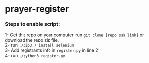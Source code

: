 # prayer-register

### Steps to enable script:

1- Get this repo on your computer: run `git clone [repo ssh link]` or download the repo zip file. </br>
2- run `./pip3.7 install selenium` </br>
3- Add registrants info in `register.py` in line 21 </br>
4- run `./python3 register.py` </br>
